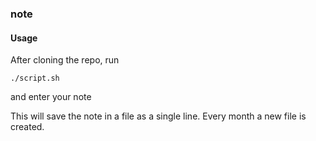 ### note

#### Usage

After cloning the repo, run

`./script.sh`

and enter your note

This will save the note in a file as a single line. Every month a new file is created.
